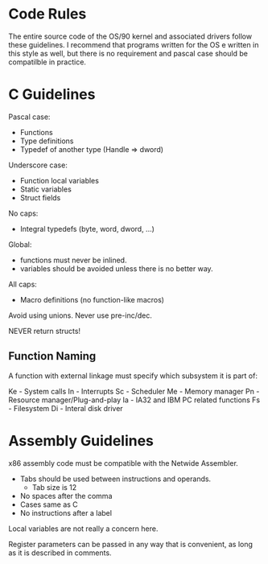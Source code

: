# Code Rules

The entire source code of the OS/90 kernel and associated drivers follow these guidelines. I recommend that programs written for the OS e written in this style as well, but there is no requirement and pascal case should be compatilble in practice.

# C Guidelines

Pascal case:
* Functions
* Type definitions
* Typedef of another type (Handle => dword)

Underscore case:
* Function local variables
* Static variables
* Struct fields

No caps:
* Integral typedefs (byte, word, dword, ...)

Global:
* functions must never be inlined.
* variables should be avoided unless there is no better way.

All caps:
* Macro definitions (no function-like macros)

Avoid using unions. Never use pre-inc/dec.

NEVER return structs!

## Function Naming

A function with external linkage must specify which subsystem it is part of:

Ke - System calls
In - Interrupts
Sc - Scheduler
Me - Memory manager
Pn - Resource manager/Plug-and-play
Ia - IA32 and IBM PC related functions
Fs - Filesystem
Di - Interal disk driver



# Assembly Guidelines

x86 assembly code must be compatible with the Netwide Assembler.
* Tabs should be used between instructions and operands.
  * Tab size is 12
* No spaces after the comma
* Cases same as C
* No instructions after a label

Local variables are not really a concern here.

Register parameters can be passed in any way that is convenient, as long as it is described in comments.
